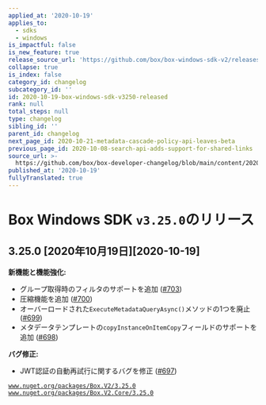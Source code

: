 ```yaml
---
applied_at: '2020-10-19'
applies_to:
  - sdks
  - windows
is_impactful: false
is_new_feature: true
release_source_url: 'https://github.com/box/box-windows-sdk-v2/releases/tag/v3.25.0'
collapse: true
is_index: false
category_id: changelog
subcategory_id: ''
id: 2020-10-19-box-windows-sdk-v3250-released
rank: null
total_steps: null
type: changelog
sibling_id: ''
parent_id: changelog
next_page_id: 2020-10-21-metadata-cascade-policy-api-leaves-beta
previous_page_id: 2020-10-08-search-api-adds-support-for-shared-links
source_url: >-
  https://github.com/box/box-developer-changelog/blob/main/content/2020/10-19-box-windows-sdk-v3250-released.md
published_at: '2020-10-19'
fullyTranslated: true
---
```

# Box Windows SDK `v3.25.0`のリリース

## 3.25.0 [2020年10月19日][2020-10-19]

**新機能と機能強化:**

* グループ取得時のフィルタのサポートを追加 ([#703][1])
* 圧縮機能を追加 ([#700][2])
* オーバーロードされた`ExecuteMetadataQueryAsync()`メソッドの1つを廃止 ([#699][3])
* メタデータテンプレートの`copyInstanceOnItemCopy`フィールドのサポートを追加 ([#698][4])

**バグ修正:**

* JWT認証の自動再試行に関するバグを修正 ([#697][5])

[`www.nuget.org/packages/Box.V2/3.25.0`][6]
[`www.nuget.org/packages/Box.V2.Core/3.25.0`][7]

[1]: https://github.com/box/box-windows-sdk-v2/issues/703

[2]: https://github.com/box/box-windows-sdk-v2/issues/700

[3]: https://github.com/box/box-windows-sdk-v2/issues/699

[4]: https://github.com/box/box-windows-sdk-v2/issues/698

[5]: https://github.com/box/box-windows-sdk-v2/issues/697

[6]: https://www.nuget.org/packages/Box.V2/3.25.0

[7]: https://www.nuget.org/packages/Box.V2.Core/3.25.0
